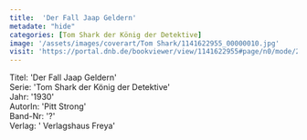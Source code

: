 ```yaml
---
title:  'Der Fall Jaap Geldern'
metadate: "hide"
categories: [Tom Shark der König der Detektive]
image: '/assets/images/coverart/Tom Shark/1141622955_00000010.jpg'
visit: 'https://portal.dnb.de/bookviewer/view/1141622955#page/n0/mode/2up'
---
```

Titel: 'Der Fall Jaap Geldern' <br>
Serie: 'Tom Shark der König der Detektive' <br>
Jahr: '1930' <br>
AutorIn: 'Pitt Strong' <br>
Band-Nr: '?' <br>
Verlag: ' Verlagshaus Freya'